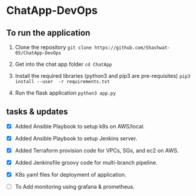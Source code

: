 # ChatApp-DevOps 

## To run the application 

1. Clone the repository
`git clone https://github.com/Shashwat-05/ChatApp-DevOps`

2. Get into the chat app folder
`cd ChatApp`

3. Install the required libraries 
(python3 and pip3 are pre-requisites)
`pip3 install --user  -r requirements.txt`

4. Run the flask application
`python3 app.py`

## tasks & updates
- [x] Added Ansible Playbook to setup k8s on AWS/local.
- [x] Added Ansible Playbook to setup Jenkins server.
- [x] Added Terraform provision code for VPCs, SGs, and ec2  on AWS.
- [x] Added Jenkinsfile groovy code for multi-branch pipeline.
- [x] K8s yaml files for deployment of application.
- [ ] To Add monitoring using grafana & prometheus.

